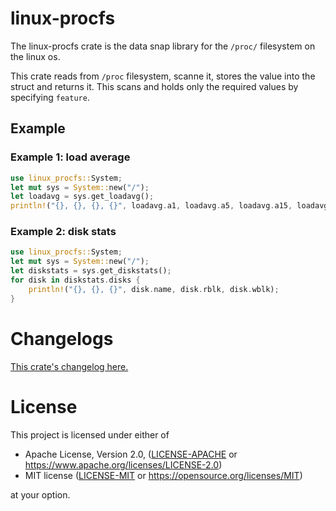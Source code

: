 # linux-procfs

The linux-procfs crate is the data snap library for the `/proc/` filesystem on the linux os.

This crate reads from `/proc` filesystem, scanne it, stores the value into the struct and returns it. This scans and holds only the required values by specifying `feature`.

## Example

### Example 1: load average

```rust
use linux_procfs::System;
let mut sys = System::new("/");
let loadavg = sys.get_loadavg();
println!("{}, {}, {}, {}", loadavg.a1, loadavg.a5, loadavg.a15, loadavg.last_pid);
```

### Example 2: disk stats

```rust
use linux_procfs::System;
let mut sys = System::new("/");
let diskstats = sys.get_diskstats();
for disk in diskstats.disks {
    println!("{}, {}, {}", disk.name, disk.rblk, disk.wblk);
}
```

# Changelogs

[This crate's changelog here.](https://github.com/aki-akaguma/linux-procfs/blob/main/CHANGELOG.md)

# License

This project is licensed under either of

 * Apache License, Version 2.0, ([LICENSE-APACHE](LICENSE-APACHE) or
   https://www.apache.org/licenses/LICENSE-2.0)
 * MIT license ([LICENSE-MIT](LICENSE-MIT) or
   https://opensource.org/licenses/MIT)

at your option.
